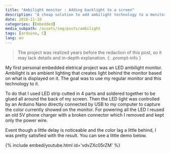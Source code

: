 ```yaml
---
title: "Ambilight monitor : Adding backlight to a screen"
description: "A cheap solution to add ambilight technology to a monitor."
date: 2018-11-18
categories: [Embedded]
media_subpath: /assets/img/posts/ambilight
tags: [arduino, C] 
lang: en
---
```


> The project was realized years before the redaction of this post, so it may lack details and in-depth explanation.
{: .prompt-info }

My first personal embedded eletrical project was an LED ambilight monitor. Ambilight is an ambient lighting that creates light behind the monitor based on what is displayed on it. The goal was to use my regular monitor and this technology to it. 

To do that I used LED strip cutted in 4 parts and soldered together to be glued all around the back of my screen. Then the LED light was controlled by an Arduino Nano directly connected by USB to my computer to capture the color currently showed on the monitor.
For powering all the LED I reused an old 5V phone charger with a broken connector which I removed and kept only the power wire. 

Event though a little delay is noticeable and the color lag a little behind, I was pretty satisfied with the result. You can see a little demo below.

{% include embed/youtube.html id='vdvZXc05rZM' %}

